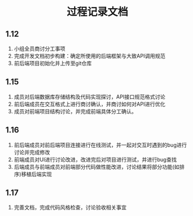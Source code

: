 # <center>过程记录文档</center>

## 1.12

1. 小组全员商讨分工事项
2. 完成开发文档初步构建：确定所使用的后端框架与大致API调用规范
3. 前后端项目初始化并上传至git仓库

## 1.15

1. 成员对后端数据库存储结构及代码实现探讨，API接口规范格式讨论
2. 前后端成员在交互格式上进行商讨确认，并商讨如何对API进行优化
3. 成员对前端项目结构讨论，并完成前端具体分工确认。

## 1.16

1. 前后端成员对前后端项目连接进行在线测试，并一起对交互时遇到的bug进行讨论并完成修改
2. 前端成员对UI进行讨论改进，改进完后对项目进行测试，并进行bug查找
3. 后端成员与前端成员对前端部分代码做性能改进，讨论结果将部分功能(如排序)移植后端实现

## 1.17

1. 完善文档，完成代码风格检查，讨论验收相关事宜